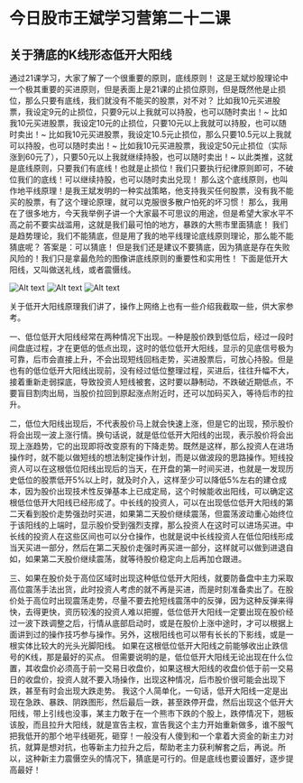 # 今日股市王斌学习营第二十二课
## 关于猜底的K线形态低开大阳线


通过21课学习，大家了解了一个很重要的原则，底线原则！ 这是王斌炒股理论中一个极其重要的买进原则，但是表面上是21课的止损位原则，但是既然他是止损位，那么只要有底线，我们就没有不能买的股票，对不对？ 比如我10元买进股票，我设定9元的止损位，只要9元以上我就可以持股，也可以随时卖出！~ 比如我10元买进股票，我设定10元的止损位，只要10元以上我就可以持股，也可以随时卖出！~ 比如我10元买进股票，我设定10.5元止损位，那么只要10.5元以上我就可以持股，也可以随时卖出！~ 比如我10元买进股票，我设定50元止损位（实际涨到60元了），只要50元以上我就继续持股，也可以随时卖出！~ 以此类推，这就是底线原则，只要我们有底线！也就是止损位！我们只要执行纪律原则即可，不破位我们的底线！可以继续持股，也可以随时卖出兑现！ 那么这个底线原则，也叫作地平线原理！是我王斌发明的一种实战策略，他支持我买任何股票，没有我不能买的股票，有了这个理论原理，就可以克服很多散户怕死的坏习惯！ 那么，我用在了很多地方，今天我举例子讲一个大家最不可思议的用途，但是希望大家水平不高之前不要实战滥用，这就是我们最可怕的地方，暴跌的大熊市里面猜底！ 我们是趋势理论，我们不能猜底，但是用了我的地平线理论底线原则理论，那么能不能猜底呢？ 答案是：可以猜底！ 但是我们还是建议不要猜底，因为猜底是存在失败风险的！我们只是拿最危险的图像讲底线原则的重要性和实用性！ 下面是低开大阳线，又叫做送礼线，或者震慑线。

![Alt text](http://fdfs.xmcdn.com/storages/e7bd-audiofreehighqps/BA/14/CMCoOSADaW7MAAF_GgBgFoOq.png?pt=5&ek=1&kp=1&sce=0-12-12)
![Alt text](http://fdfs.xmcdn.com/storages/047a-audiofreehighqps/9E/DE/CMCoOSADaXBGAAIlKwBgFstI.png?pt=5&ek=1&kp=1&sce=0-12-12)
![Alt text](http://fdfs.xmcdn.com/storages/6ecd-audiofreehighqps/8A/67/CMCoOSQDaXFoAAGaaQBgFwec.png?pt=5&ek=1&kp=1&sce=0-12-12)


关于低开大阳线原理我们讲了，操作上网络上也有一些介绍我截取一些，供大家参考。

 一、低位低开大阳线经常在两种情况下出现。一种是股价跌到低位后，经过一段时间盘底过程，才在更低的低点出现，这时的低位低开大阳线，显示的见底信号极为可靠，后市会直接上升，不会出现短线回档走势，买进股票后，可放心持股。但是也有的低位低开大阳线出现前，没有经过低位整理过程，买进后，往往升幅不大，接着重新走弱探底，导致投资人短线被套，这时要以静制动，不跌破近期低点，不要盲目割肉出局，当股价拉回到原起涨点附近时，还可以加码买入，等待后市的拉升。
 
  二，低位大阳线出现后，不代表股价马上就会快速上涨，但是它的出现，预示股价将会出现一波上涨行情。换句话说，就是低位低开大阳线的出现，表示股价将会出现上涨趋势，它的出现即将改变原有的下降走势。既然是这样，那么投资人在进场操作时，就不能以做短线的想法制定操作计划，而是以做波段的思路操作。短线投资人可以在这根低位阳线出现后的当天，在开盘的第一时间买进，也就是一发现历史低位的股票低开5%以上时，就及时介入，这样至少可以降低5%左右的建仓成本，因为股价出现技术性反弹基本上已成定局，这个时候能收出阳线，可以确定这根低位低开大阳线已经形成了。中长线的投资人，可以在出现低位低开大阳线的第二天看到股价走势强劲时买进，如果第二天股价继续震荡，但震荡波动重心始终位于该阳线的上端时，显示股价受到强烈支撑，那么投资人在这时可以进场买进。中长线的投资人在这些区间也可以分仓操作，也就是说中长线投资人在低位阳线形成当天买进一部分，然后在第二天股价走强时再买进一部分，这样就可以做到进退自如，如果第二天股价继续震荡，就等待股价稳定向上后再加仓跟进。
  
   三、如果在股价处于高位区域时出现这种低位低开大阳线，就要防备盘中主力采取高位震荡手法出货，此时投资人考虑的就不再是买进，而是时刻准备卖出了。在股价处于高位时出现震荡走势，尽量不要去抢短线震荡中的反弹，因为这种反弹来得快，去得更快，资历较浅的投资人难以把握，低位低开大阳线一定要出现在股价经过一波下跌调整之后，行情从底部启动时，或是在股价上涨中途时，才可以根据上面讲到过的操作技巧参与操作。另外，这根阳线也可以带有长长的下影线，或是一根实体比较大的光头光脚阳线。 如果在这根低位低开大阳线之前能够收出止跌信号的K线，那是最好的买点。 但需要说明的是，低位低开大阳线无论出现在什么位置，其收盘价必须高于前一交易日收盘价，如果这根大阳线的收盘价低于前一交易日的收盘价，投资人就不要入场操作，出现这种情况，后市股价很可能会出现下跌，甚至有时会出现大跌走势。 我这个人简单化，一句话，低开大阳线一定是出现在急跌、暴跌、阴跌图形，然后最后一跌，甚至跌停开盘，然后出现这个低开大阳线，带上引线也没事，某主力敢于在一个熊市下跌的个股上，跌停情况下，翘板该股，而且拉升大阳线，就是宣告主权，宣告我这个主力开始重新做多，谁不服气把我低开的那个地平线砸死，砸穿！一般没有人傻到和一个拿着大资金的新主力对抗，就算是想对抗，也等新主力拉升之后，帮助老主力获利解套之后，再说。所以，这种新主力震慑空头的情况下，猜底是可行的。但是底线也要设置好，逐步提高最好！

